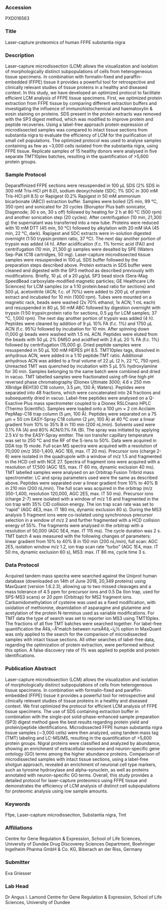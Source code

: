 ### Accession
PXD016563

### Title
Laser-capture proteomics of human FFPE substantia nigra

### Description
Laser-capture microdissection (LCM) allows the visualization and isolation of morphologically distinct subpopulations of cells from heterogeneous tissue specimens. In combination with formalin-fixed and paraffin-embedded (FFPE) tissue it provides a powerful tool for retrospective and clinically relevant studies of tissue proteins in a healthy and diseased context.  In this study, we have developed an optimized protocol to facilitate efficient LCM analysis of FFPE tissue specimens. First, we optimized protein extraction from FFPE tissue by comparing different extraction buffers and investigating the influence of immunohistochemical and haematoxylin & eosin staining on proteins. SDS present in the protein extracts was removed with the SP3 digest method, which was modified to improve protein and peptide recoveries. Using a label-free approach protein expression of microdissected samples was compared to intact tissue sections from substantia nigra to evaluate the efficiency of LCM for the purification of small cell populations. The optimized protocol was used to analyse samples containing as few as ~3,000 cells isolated from the substantia nigra, using FFPE tissue. Replicate samples of 15 healthy donors were analysed in five separate TMT10plex batches, resulting in the quantification of >5,600 protein groups.

### Sample Protocol
Deparaffinized FFPE sections were resuspended in 100 µL SDS (2% SDS in 300 mM Tris-HCl pH 8.0), sodium deoxycholate (SDC; 1% SDC in 300 mM Tris-HCl pH 8.5) or Rapigest (0.2% Rapigest in 50 mM ammonium bicarbonate (ABC)) extraction buffer. Samples were boiled (25 min, 99 °C, 350 rpm) and sonicated for 20 cycles (Bioruptor Plus bath sonicator, Diagenode; 30 s on, 30 s off) followed by heating for 2 h at 80 °C (500 rpm) and another sonication step (20 cycles). After centrifugation (10 min, 21,300 g) the supernatant was transferred into a new tube. Proteins were reduced with 10 mM DTT (45 min, 50 °C) followed by alkylation with 20 mM IAA (45 min, 22 °C, dark). Rapigest and SDC extracts were in-solution digested overnight (1:50 trypsin:protein ratio, 37 ºC). The next day another portion of trypsin was added (4 h). After acidification (f.c. 1% formic acid (FA)) and centrifugation (10 min, 21,300 g) samples were desalted by SPE (Waters Sep-Pak tC18 cartridges, 50 mg). Laser-capture microdissected tissue samples were resuspended in 100 µL SDS buffer followed by the preparation steps described above. Protein extracts in SDS buffer were cleaned and digested with the SP3 method as described previously with modifications. Briefly, 10 µL of a 20 µg/µL SP3 bead stock (Sera-Mag SpeedBead carboxylate-modified magnetic particles; GE Healthcare Life Sciences) for LCM samples (or a 1:10 protein:bead ratio for sections) and 500 µL acetonitrile (ACN; f.c. of 70%) were added to 200 µL of protein extract and incubated for 10 min (1000 rpm). Tubes were mounted on a magnetic rack, beads were washed (2x 70% ethanol, 1x ACN; 1 mL each) and resuspended in 80 µL 50 mM ABC followed by digestion overnight with trypsin (1:50 trypsin:protein ratio for sections, 0.5 µg for LCM samples; 37 °C, 1,000 rpm). The next day another portion of trypsin was added (4 h). Peptides were cleaned by addition of 9 µL 10% FA (f.c. 1%) and 1750 µL ACN (f.c. 95%) followed by incubation for 10 min. After spinning down (1,000 g) beads were washed with 1.5 mL ACN. Peptides were eluted from the beads with 50 µL 2% DMSO and acidified with 2.6 µL 20 % FA (f.c. 1%) followed by centrifugation (15,000 g). Dried peptide samples were resuspended in 50 µL 100 mM HEPES pH 8.5. TMT10plex tags, dissolved in anhydrous ACN, were added in a 1:10 peptide:TMT ratio. Additional anhydrous ACN was added to a final volume of 22 µL (2 h, 22 °C, 750 rpm). Unreacted TMT was quenched by incubation with 5 µL 5% hydroxylamine for 30 min. Samples belonging to the same batch were combined and dried in vacuo. TMT labelled samples were fractionated using off-line high pH reversed phase chromatography (Dionex Ultimate 3000; 4.6 x 250 mm XBridge BEH130 C18 column, 3.5 µm, 130 Å; Waters). Peptides were separated into 48 fractions, which were concatenated into 24 fractions and subsequently dried in vacuo. Label-free peptides were analysed on a Q-Exactive Plus mass spectrometer coupled to a Dionex RSLCnano HPLC (Thermo Scientific). Samples were loaded onto a 100 µm × 2 cm Acclaim PepMap-C18 trap column (5 µm, 100 Å). Peptides were separated on a 75 µm × 50 cm EASY-Spray C18 column (2 µm, 100 Å) at 40 ºC over a linear gradient from 10% to 35% B in 110 min (200 nL/min). Solvents used were 0.1% FA (A) and 80% ACN/0.1% FA (B). The spray was initiated by applying 2.5 kV to the EASY-Spray emitter. The ion transfer capillary temperature was set to 250 °C and the RF of the S-lens to 50%. Data were acquired in DDA top 15 mode. Full scan MS spectra were acquired with a resolution of 70,000 (m/z 350-1,400, AGC 1E6, max. IT 20 ms). Precursor ions (charge 2-6) were isolated in the quadrupole with a window of m/z 1.5 and fragmented in the HCD cell with NCE 27. Spectra of fragment ions were acquired with a resolution of 17,500 (AGC 1E5, max. IT 60 ms, dynamic exclusion 40 ms). TMT labelled samples were analysed on an Orbitrap Fusion Tribrid mass spectrometer. LC and spray parameters used were the same as described above. Peptides were separated over a linear gradient from 10% to 40% B in 210 min (200 nL/min). The full scan was acquired in the orbitrap (m/z 350-1,400, resolution 120,000, AGC 2E5, max. IT 50 ms). Precursor ions (charge 2-7) were isolated with a window of m/z 1.6 and fragmented in the ion trap with 35% CID collision energy. The ion trap scan rate was set to “rapid” (AGC 4E3, max. IT 180 ms, dynamic exclusion 80 s). During the MS3 analysis 5 fragment ions were co-isolated using synchronous precursor selection in a window of m/z 2 and further fragmented with a HCD collision energy of 55%. The fragments were analysed in the orbitrap with a resolution of 50,000 (AGC 5E4, max. IT 115 ms). The cycle duration was 2 s. TMT batch 4 was measured with the following changes of parameters: linear gradient from 10% to 40% B in 150 min (200 nL/min), full scan: AGC 2E5, isolation window m/z 1.2, ion trap scan rate “turbo” (AGC 1E4, max. IT 50 ms, dynamic exclusion 60 s), MS3: max. IT 86 ms, cycle time 3 s.

### Data Protocol
Acquired tandem mass spectra were searched against the Uniprot human database (downloaded on 14th of June 2018, 20,349 proteins) using MaxQuant (version 1.6.2.3), allowing up to two missed cleavages and a mass tolerance of 4.5 ppm for precursor ions and 0.5 Da (Ion trap, used for SPS-MS3 scans) or 20 ppm (Orbitrap) for MS2 fragment ions. Carbamidomethylation of cysteine was used as a fixed modification, with oxidation of methionine, deamidation of asparagine and glutamine and acetylation of the protein N-terminus used as variable modifications. For TMT data the type of search was set to reporter ion MS3 using TMT10plex. The fractions of all five TMT batches were searched together. For label-free quantification the Ã¢â‚¬Å“match between runsÃ¢â‚¬ï¿½ option in MaxQuant was only applied to the search for the comparison of microdissected samples with intact tissue sections. All other searches of label-free data, regarding the optimization of protein extraction, were performed without this option. A false discovery rate of 1% was applied to peptide and protein identifications.

### Publication Abstract
Laser-capture microdissection (LCM) allows the visualization and isolation of morphologically distinct subpopulations of cells from heterogeneous tissue specimens. In combination with formalin-fixed and paraffin-embedded (FFPE) tissue it provides a powerful tool for retrospective and clinically relevant studies of tissue proteins in a healthy and diseased context. We first optimized the protocol for efficient LCM analysis of FFPE tissue specimens. The use of SDS containing extraction buffer in combination with the single-pot solid-phase-enhanced sample preparation (SP3) digest method gave the best results regarding protein yield and protein/peptide identifications. Microdissected FFPE human substantia nigra tissue samples (&#x223c;3,000 cells) were then analyzed, using tandem mass tag (TMT) labeling and LC-MS/MS, resulting in the quantification of &gt;5,600 protein groups. Nigral proteins were classified and analyzed by abundance, showing an enrichment of extracellular exosome and neuron-specific gene ontology (GO) terms among the higher abundance proteins. Comparison of microdissected samples with intact tissue sections, using a label-free shotgun approach, revealed an enrichment of neuronal cell type markers, such as tyrosine hydroxylase and alpha-synuclein, as well as proteins annotated with neuron-specific GO terms. Overall, this study provides a detailed protocol for laser-capture proteomics using FFPE tissue and demonstrates the efficiency of LCM analysis of distinct cell subpopulations for proteomic analysis using low sample amounts.

### Keywords
Ffpe, Laser-capture microdissection, Substantia nigra, Tmt

### Affiliations
Centre for Gene Regulation & Expression, School of Life Sciences, University of Dundee
Drug Discoverey Sciences Department, Boehringer Ingelheim Pharma GmbH & Co. KG, Biberach an der Riss, Germany

### Submitter
Eva Griesser

### Lab Head
Dr Angus I. Lamond
Centre for Gene Regulation & Expression, School of Life Sciences, University of Dundee


